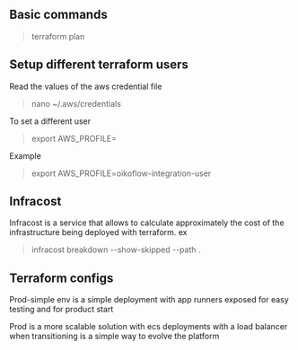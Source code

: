 ## Basic commands

> terraform plan

## Setup different terraform users

Read the values of the aws credential file

> nano ~/.aws/credentials

To set a different user

> export AWS_PROFILE=<name>

Example

> export AWS_PROFILE=oikoflow-integration-user

## Infracost

Infracost is a service that allows to calculate approximately the cost of the infrastructure being deployed with terraform. ex

> infracost breakdown --show-skipped --path .


## Terraform configs

Prod-simple env is a simple deployment with app runners exposed for easy testing and for product start

Prod is a more scalable solution with ecs deployments with a load balancer when transitioning is a simple way to evolve the platform
